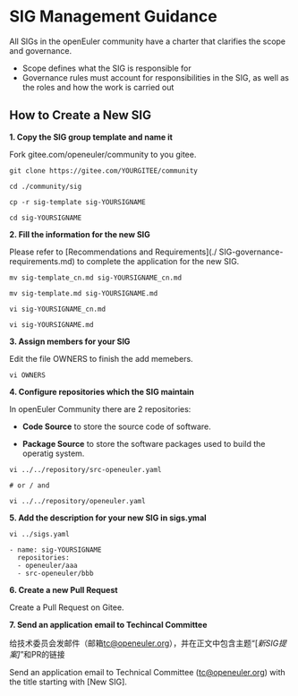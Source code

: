 # SIG  Management Guidance

All SIGs in the openEuler community have a charter that clarifies the scope and governance.

+ Scope defines what the SIG is responsible for
+ Governance rules must account for responsibilities in the SIG, as well as the roles and how the work is carried out


## How to Create a New SIG

**1. Copy the SIG group template and name it**

Fork gitee.com/openeuler/community to you gitee.


```
git clone https://gitee.com/YOURGITEE/community

cd ./community/sig

cp -r sig-template sig-YOURSIGNAME

cd sig-YOURSIGNAME

```


**2. Fill the information for the new SIG**

Please refer to [Recommendations and Requirements](./ SIG-governance-requirements.md) to complete the application for the new SIG.


```
mv sig-template_cn.md sig-YOURSIGNAME_cn.md

mv sig-template.md sig-YOURSIGNAME.md

vi sig-YOURSIGNAME_cn.md

vi sig-YOURSIGNAME.md

```

**3. Assign members for your SIG**

Edit the file OWNERS to finish the add memebers.

```
vi OWNERS

```

**4. Configure repositories which the SIG maintain**

In openEuler Community there are 2 repositories:
- **Code Source** to store the source code of software. 

- **Package Source** to store the software packages used to build the operatig system. 


```
vi ../../repository/src-openeuler.yaml

# or / and

vi ../../repository/openeuler.yaml

```

**5. Add the description for your new SIG in sigs.ymal**


```
vi ../sigs.yaml

- name: sig-YOURSIGNAME
  repositories:
  - openeuler/aaa
  - src-openeuler/bbb
```

**6. Create a new Pull Request**

Create a Pull Request on Gitee. 

**7. Send an application email to Techincal Committee**

给技术委员会发邮件（邮箱<tc@openeuler.org>），并在正文中包含主题“[*新SIG提案]*”和PR的链接

Send an application email to Technical Committee (<tc@openeuler.org>) with the title starting with [New SIG].


